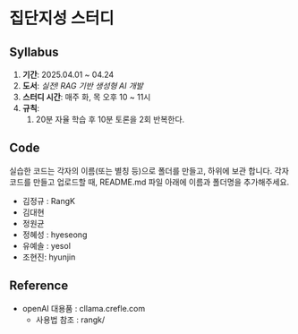 # 집단지성 스터디

## Syllabus

1. **기간**: 2025.04.01 ~ 04.24  
2. **도서**: _실전! RAG 기반 생성형 AI 개발_  
3. **스터디 시간**: 매주 화, 목 오후 10 ~ 11시  
4. **규칙**:  
   1. 20분 자율 학습 후 10분 토론을 2회 반복한다.

## Code 

실습한 코드는 각자의 이름(또는 별칭 등)으로 폴더를 만들고, 하위에 보관 합니다.
각자 코드를 만들고 업로드할 때, README.md 파일 아래에 이름과 폴더명을 추가해주세요.

* 김정규 : RangK
* 김대현
* 정원균
* 정혜성 : hyeseong
* 유예솔 : yesol
* 조현진: hyunjin

## Reference

 * openAI 대용품 : cllama.crefle.com
   * 사용법 참조 : rangk/
